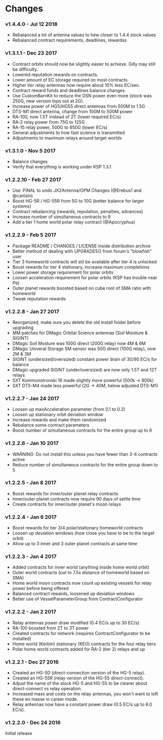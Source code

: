 # Changes

### v1.4.4.0 - Jul 12 2018

- Rebalanced a lot of antenna values to hew closer to 1.4.4 stock values
- Rebalanced contract requirements, deadlines, rewardss

### v1.3.1.1 - Dec 23 2017

- Contract orbits should now be slightly easier to achieve.  Gilly may still be difficulty.
- Lowered reputation rewards on contracts.
- Lower amount of EC storage required on most contracts.
- Higher tier relay antennas now require about 10% less EC/sec.
- Contract reward funds and deadlines balance changes.
- Use CustomBarnKit to reduce the DSN power even more (stock was 250G, new version tops out at 2G).
- Increase power of HG5/HG55 direct antennas from 500M to 1.5G
- DTS-M1 direct antenna, change from 100M to 500M power
- RA-100, now 1.5T instead of 2T (lower required EC/s)
- RA-2 relay power from 75G to 125G
- RA-15 relay power, 500G to 650G (lower EC/s)
- General adjustments to how fast science is transmitted
- Adjustments to maximum relays around target worlds

### v1.3.1.0 - Nov 5 2017

- Balance changes
- Verify that everything is working under KSP 1.3.1

### v1.2.2.10 - Feb 27 2017

- Use :FINAL to undo JX2Antenna/OPM Changes (@Erebus1 and @canisin)
- Boost HG-5R / HG-55R from 5G to 10G (better balance for larger systems)
- Contract rebalancing (rewards, reputation, penalties, advances)
- Increase number of simultaneous contracts to 8
- Add a tier 1 home world polar relay contract (@Apocryphus)

### v1.2.2.9 - Feb 5 2017

- Package README / CHANGES / LICENSE inside distribution archive
- Better method of dealing with UPGRADES{} from forum's "blowfish" user
- Tier 3 homeworld contracts will stil be available after tier 4 is unlocked
- Boost rewards for tier 4 stationary, increase maximum completions
- Lower power storage requirement for polar orbits
- Loosen acceleration requirement for polar orbits (KSP has trouble near Pe)
- Outer planet rewards boosted based on cube root of SMA ratio with homeworld
- Tweak reputation rewards

### v1.2.2.8 - Jan 27 2017

- Reorganized, make sure you delete the old install folder before upgrading
- MM patches for DMagic Orbital Science antennas (Soil Moisture & SIGINT)
- DMagic Soil Mosture was 100G direct (200G relay) now 4M & 6M
- DMagic Univeral Storage SM sensor was 50G direct (100G relay), now 2M & 3M
- SIGINT (undersized/oversized) constant power drain of 30/90 EC/s for balance
- DMagic upgraded SIGINT (under/oversized) are now only 1.5T and 12T relays
- SXT Kommunotronski 16 made slightly more powerful (500k -> 800k)
- SXT DTS-M4 made less powerful (2G -> 40M, below adjusted DTS-M1)

### v1.2.2.7 - Jan 24 2017

- Loosen up maxAcceleration parameter (from 0.1 to 0.2)
- Loosen up stationary orbit deviation window
- Increase rewards and make them randomized
- Rebalance some contract parameters
- Boost number of simultaneous contracts for the entire group up to 6

### v1.2.2.6 - Jan 10 2017

- WARNING: Do not install this unless you have fewer than 3-4 contracts active
- Reduce number of simultaneous contracts for the entire group down to 5

### v1.2.2.5 - Jan 8 2017

- Boost rewards for inner/outer planet relay contracts
- Inner/outer planet contracts now require 90 days of settle time
- Create contracts for inner/outer planet's moon relays

### v1.2.2.4 - Jan 6 2017

- Boost rewards for tier 3/4 polar/stationary homeworld contracts
- Loosen up deviation windows (how close you have to be to the target orbit)
- Allow up to 3 inner and 3 outer planet contracts at same time

### v1.2.2.3 - Jan 4 2017

- Added contracts for inner world (anything inside home world orbit)
- Outer world contracts (out to 7.5x distance of homeworld based on SMA)
- Home world moon contracts now count up existing vessels for relay power before being offered
- Balanced contract rewards, loosened up deviation windows
- Better use of VesselParameterGroup from ContractConfigurator

### v1.2.2.2 - Jan 2 2017

- Relay antennas power draw modified (0.4 EC/s up to 30 EC/s)
- RA-100 boosted from 2T to 3T power
- Created contracts for network (requires ContractConfigurator to be installed)
- Home world (Kerbin) stationary (KEO) contracts for the four relay tiers
- Polar home world contracts added for RA-2 (tier 2) relays and up

### v1.2.2.1 - Dec 27 2016

- Created an HG-5D (direct-connection version of the HG-5 relay).
- Created an HG-55R (relay version of the HG-55 direct-connect).
- Adjust the name of the stock HG-5 and HG-55 to be clearer about direct-connect vs relay operation.
- Increased mass and costs on the relay antennas, you won't want to loft these en masse in career mode.
- Relay antennas now have a constant power draw (0.5 EC/s up to 6.0 EC/s).

### v1.2.2.0 - Dec 24 2016

Initial release
